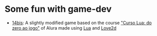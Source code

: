 # Some fun with game-dev

* [14bis](./14bis): A slightly modified game based on the course ["Curso Lua: do zero ao jogo"](https://www.alura.com.br/curso-online-lua-do-zero-ao-jogo-com-love2d) of Alura made using [Lua](https://www.lua.org/) and [Love2d](https://love2d.org/)
